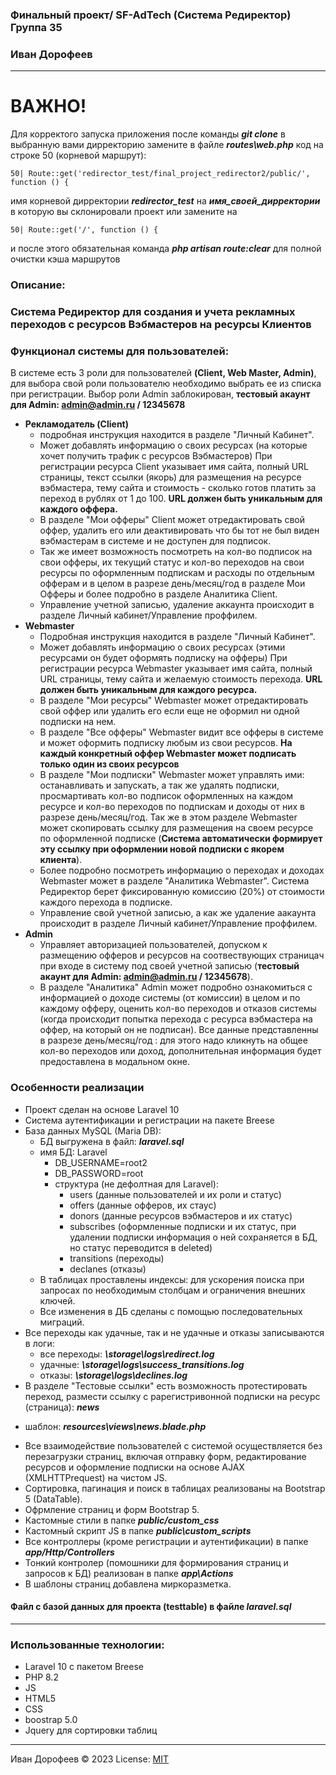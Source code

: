 ### Финальный проект/ SF-AdTech (Система Редиректор) Группа 35
### Иван Дорофеев
---
# ВАЖНО!
Для корректого запуска приложения после команды ***git clone*** в выбранную вами дирректорию
замените в файле ***routes\web.php*** код на строке 50 (корневой маршрут):
```
50| Route::get('redirector_test/final_project_redirector2/public/', function () {
```
имя корневой дирректории ***redirector_test*** на ***имя_своей_дирректории*** в которую вы склонировали проект
 или замените на
```
50| Route::get('/', function () {
```
и после этого обязательная команда
***php artisan route:clear***
для полной очистки кэша маршрутов

### Описание:
### Система Редиректор для создания и учета рекламных переходов с ресурсов Вэбмастеров на ресурсы Клиентов

### Функционал системы для пользователей:
В системе есть 3 роли для пользователей **(Client, Web Master, Admin)**, для выбора свой роли пользователю необходимо выбрать ее из списка при регистрации.
Выбор роли Admin заблокирован, **тестовый акаунт для Admin: admin@admin.ru / 12345678**
+ **Рекламодатель (Client)**  
    - подробная инструкция находится в разделе "Личный Кабинет".
    - Может добавлять информацию о своих ресурсах (на которые хочет получить трафик с ресурсов Вэбмастеров)
При регистрации ресурса Client указывает имя сайта, полный URL страницы, текст ссылки (якорь) для размещения на ресурсе вэбмастера,
тему сайта и стоимость - сколько готов платить за переход в рублях от 1 до 100. **URL должен быть уникальным для каждого оффера.**
    - В разделе "Мои офферы" Client может отредактировать свой оффер, удалить его или деактивировать что бы тот не был виден вэбмастерам в системе и не доступен для подписок.
    - Так же имеет возможность посмотреть на кол-во подписок на свои офферы, их текущий статус и кол-во переходов на свои ресурсы по
оформленным подпискам и расходы по отдельным офферам и в целом в разрезе день/месяц/год  в разделе Мои Офферы и более подробно в 
разделе Аналитика Client.
    - Управление учетной записью, удаление аккаунта происходит в разделе Личный кабинет/Управление проффилем.
+ **Webmaster** 
    - Подробная инструкция находится в разделе "Личный Кабинет".
    - Может добавлять информацию о своих ресурсах (этими ресурсами он будет оформять подписку на офферы)
При регистрации ресурса Webmaster указывает имя сайта, полный URL страницы,
тему сайта и желаемую стоимость перехода. **URL должен быть уникальным для каждого ресурса.**
    - В разделе "Мои ресурсы" Webmaster может отредактировать свой оффер или  удалить его если еще не оформил ни одной подписки на нем.
    - В разделе "Все офферы" Webmaster видит все офферы в системе и может оформить подписку любым из свои ресурсов.
**На каждый конкретный оффер Webmaster может подписать только один из своих ресурсов**
    - В разделе "Мои подписки" Webmaster может управлять ими: останавливать и запускать, а так же удалять подписки, просмартивать  кол-во 
подписок оформленных на каждом ресурсе и кол-во переходов по подпискам и доходы от них в разрезе день/месяц/год.
Так же в этом разделе Webmaster может скопировать ссылку для размещения на своем ресурсе по оформленной подписке (**Система автоматически формирует эту ссылку при оформлении новой подписки с якорем клиента**).
    - Более подробно посмотреть информацию о переходах и доходах Webmaster может в разделе "Аналитика Webmaster".
Система Редиректор берет фиксированную комиссию (20%) от стоимости каждого перехода в подписке.
    - Управление свой учетной записью, а как же удаление аакаунта происходит в разделе Личный кабинет/Управление проффилем.
+ **Admin**
    - Управляет авторизацией пользователей, допуском к размещению офферов и ресурсов на соотвествующих страницач при входе в систему 
под своей учетной записью (**тестовый акаунт для Admin: admin@admin.ru / 12345678**).
    - В разделе "Аналитика" Admin может подробно ознакомиться с информацией о доходе системы (от комиссии) в целом и по каждому офферу,
оценить кол-во переходов и отказов системы (когда происходит попытка перехода с ресурса вэбмастера на оффер, на который он не подписан).
Все данные представленны в разрезе день/месяц/год : для этого надо кликнуть на общее кол-во переходов или доход, дополнительная
информация будет предоставлена в модальном окне.

### Особенности реализации
+ Проект сделан на основе Laravel 10
+ Система аутентификации и регистрации на пакете Breese
+ База данных MySQL (Maria DB):
    - БД выгружена в файл: ***laravel.sql***
    - имя БД: Laravel
        - DB_USERNAME=root2
        - DB_PASSWORD=root
        - структура (не дефолтная для Laravel):
            - users (данные пользователей и их роли и статус)
            - offers (данные офферов, их стаус)
            - donors (данные ресурсов вэбмастеров и их статус)
            - subscribes (оформленные подписки и их статус, при удалении подписки информация о ней сохраняется в БД, но статус переводится в deleted)
            - transitions (переходы)
            - declanes (отказы)
    - В таблицах проставлены индексы: для ускорения поиска при запросах по необходимым столбцам и ограничения внешних ключей.
    - Все изменения в ДБ сделаны с помощью последовательных миграций.
+ Все переходы как удачные, так и не удачные и отказы записываются в логи:
    - все переходы: ***\storage\logs\redirect.log***
    - удачные: ***\storage\logs\success_transitions.log***
    - отказы: ***\storage\logs\declines.log***
+ В разделе "Тестовые ссылки" есть возможность протестировать переход, размести ссылку с рарегистривонной подписки на ресурс (страница): ***news***
- шаблон: ***resources\views\news.blade.php***
+ Все взаимодействие пользователей с системой осуществляется без перезагрузки страниц, включая отправку форм,
редактирование ресурсов и оформление подписки на основе AJAX (XMLHTTPrequest) на чистом JS.
+ Сортировка, пагинация и поиск в таблицах реализованы на Bootstrap 5 (DataTable).
+ Офрмление страниц и форм Bootstrap 5.
+ Кастомные стили в папке ***public/custom_css***
+ Кастомный скрипт JS в папке ***public\custom_scripts***
+ Все контроллеры (кроме регистрации и аутентификации) в папке ***app/Http/Controllers***
+ Тонкий контролер (помошники для формирования страниц и запросов к БД) реализован в папке ***app\Actions***
+ В шаблоны страниц добавлена миркоразметка.

 
#### Файл с базой данных для проекта (testtable) в файле ***laravel.sql***


---
### Использованные технологии:
+ Laravel 10 c пакетом Breese
+ PHP 8.2
+ JS 
+ HTML5
+ CSS
+ boostrap 5.0
+ Jquery для сортировки таблиц




---
Иван Дорофеев &copy; 2023
License: [MIT](https://mit-license.org/)
